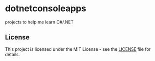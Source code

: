 # dotnetconsoleapps
projects to help me learn C#/.NET

## License
This project is licensed under the MIT License - see the [LICENSE](LICENSE) file for details.
